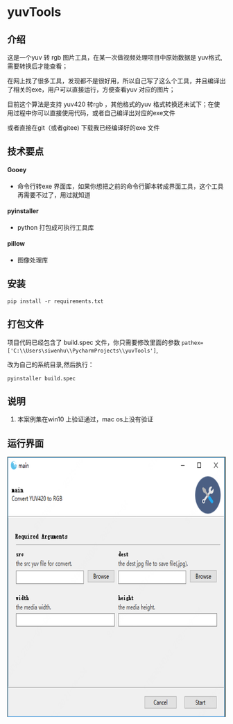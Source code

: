 

# yuvTools

## 介绍
这是一个yuv 转 rgb 图片工具，在某一次做视频处理项目中原始数据是 yuv格式,需要转换后才能查看；
<p>在网上找了很多工具，发现都不是很好用，所以自己写了这么个工具，并且编译出了相关的exe，用户可以直接运行，方便查看yuv 对应的图片；
<p>目前这个算法是支持 yuv420 转rgb ，其他格式的yuv 格式转换还未试下；在使用过程中你可以直接使用代码，或者自己编译出对应的exe文件
<p>或者直接在git（或者gitee) 下载我已经编译好的exe 文件

## 技术要点

####  Gooey
   + 命令行转exe 界面库，如果你想把之前的命令行脚本转成界面工具，这个工具再需要不过了，用过就知道
####  pyinstaller
   + python 打包成可执行工具库
####  pillow
   + 图像处理库

## 安装
    pip install -r requirements.txt

## 打包文件
项目代码已经包含了 build.spec 文件，你只需要修改里面的参数 `pathex=['C:\\Users\siwenhu\\PycharmProjects\\yuvTools']`, 
<p>改为自己的系统目录,然后执行：

    pyinstaller build.spec


## 说明
1.  本案例集在win10 上验证通过，mac os上没有验证

## 运行界面
<p align="center">
  <img src="./SHOW.PNG" alt="drawing" height="600"/>
</p>
